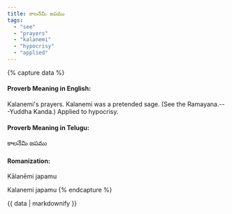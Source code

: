 ```yaml
---
title: కాలనేమి జపము
tags:
  - "see"
  - "prayers"
  - "kalanemi"
  - "hypocrisy"
  - "applied"
---
```


{% capture data %}
#### Proverb Meaning in English:
Kalanemi's prayers.
Kalanemi was a pretended sage. (See the Ramayana.---Yuddha Kanda.)
Applied to hypocrisy.

#### Proverb Meaning in Telugu:
కాలనేమి జపము

#### Romanization:
Kālanēmi japamu

Kalanemi japamu
{% endcapture %}

{{ data | markdownify }}

